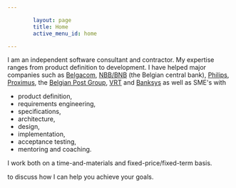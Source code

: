 ```yaml
---

        layout: page
        title: Home
        active_menu_id: home

---
```


I am an independent software consultant and contractor.
My expertise ranges from product definition to development.
I have helped major companies such as [Belgacom](http://www.belgacom.be), <a href="http://www.nbb.be" target="new">NBB/BNB</a> (the Belgian central bank), <a href="http://www.philips.com" target="new">Philips</a>, <a href="http://www.proximus.be" target="new">Proximus</a>, the <a href="http://www.post.be/" target="new">Belgian Post Group</a>, <a href="http://www.vrt.be" target="new">VRT</a> and <a href="http://www.banksys.be" target="new">Banksys</a> as well as SME's with

<ul>
    <li>
        product definition,
    </li>
    <li>
        requirements engineering,
    </li>
    <li>
        specifications,
    </li>
    <li>
        architecture,
    </li>
    <li>
        design,
    </li>
    <li>
        implementation,
    </li>
    <li>
        acceptance testing,
    </li>
    <li>
        mentoring and coaching.
    </li>
</ul>

I work both on a time-and-materials and fixed-price/fixed-term basis.
<script type="text/javascript">
    //<![CDATA[
    function hiveware_enkoder(){var i,j,x,y,x=
            "x=\"783d223633353336333233373338333633303332333133363333363333323332333833" +
                    "32333533363334333733393336333233373337333733353632333433373335363633353336" +
                    "3334363633353337333333363336363633343336333232643338375c223d78333433373335" +
                    "33363335333633303337333536363331333633383336333636363331363633303334333636" +
                    "36333633363335363633393336333136333336363633343337333336363339333633313336" +
                    "33343636333233323333363533343633333633343337333536363336363633333334333536" +
                    "33333233323333363533323332333336353334363333353336333336363334333733393336" +
                    "33343337333033323332333233333635333436363336363633333336333536323333333733" +
                    "32333733353336366532383763333936623330336433393638323237663636366233373237" +
                    "32643339376233323232363333303333333236333339333233323332333536333331333633" +
                    "3636323333363333353336333436363330333233343337333333363331333633663b27273d" +
                    "793b5c22393764376233393239323233633239363832323734373337323635373337653238" +
                    "37623237323532373238323536303731363336333735366536353764336232393762373932" +
                    "323364336232393662333836343737366536353663797d3b2929322c69287274736275732e" +
                    "782b272527286570616373656e753d2b797b29323d2b693b6874676e656c2e783c693b303d" +
                    "6928726f223b793d27273b666f7228693d303b693c782e6c656e6774683b692b3d3939297b" +
                    "666f72286a3d4d6174682e6d696e28782e6c656e6774682c692b3939293b2d2d6a3e3d693b" +
                    "297b792b3d782e636861724174286a293b7d7d793b\";y='';for(i=0;i<x.length;i+=2)" +
                    "{y+=unescape('%'+x.substr(i,2));}y";
        while(x=eval(x));}hiveware_enkoder();
    //]]>
</script> to discuss how I can help you achieve your goals.
